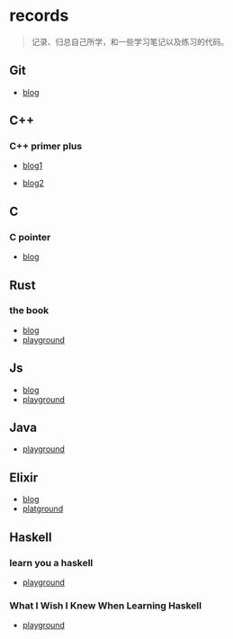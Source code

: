 # records

> 记录、归总自己所学，和一些学习笔记以及练习的代码。

## Git

* [blog](https://lhd-code.github.io/2019/11/06/git/)

## C++

### C++ primer plus

+ [blog1](https://lhd-code.github.io/2019/11/13/green-hand-to-learn-c/)

+ [blog2](https://lhd-code.github.io/2020/05/19/learn-C++/)

## C

### C pointer

+ [blog](https://lhd-code.github.io/2020/01/11/learning-and-using-C-pointer/)

## Rust

### the book

+ [blog](https://leolanger.github.io/2020/09/15/Rust%E5%AD%A6%E4%B9%A0%E7%AC%94%E8%AE%B0/)
+ [playground](https://github.com/leolanger/rust-playground)

## Js

+ [blog](https://leolanger.github.io/2020/06/09/%E5%88%9D%E8%AF%86javascript/)
+ [playground]()

## Java

+ [playground](https://github.com/leolanger/java-playground)

## Elixir

+ [blog](https://leolanger.github.io/2020/10/22/elixir-%E5%B0%8F%E8%AE%B0/)
+ [platground](https://github.com/leolanger/elixir-playground)

## Haskell

### learn you a haskell

+ [playground](https://github.com/leolanger/haskell-playground)

### What I Wish I Knew When Learning Haskell

+ [playground](https://github.com/leolanger/haskell-playground/tree/master/trail)
